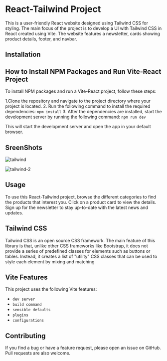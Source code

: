 # React-Tailwind Project

This is a user-friendly React website designed using Tailwind CSS for styling. The main focus of the project is to develop a UI with Tailwind CSS in React created using Vite. The website features a newsletter, cards showing product details, footer, and navbar.


## Installation

## How to Install NPM Packages and Run Vite-React Project

To install NPM packages and run a Vite-React project, follow these steps:

1.Clone the repository and navigate to the project directory where your project is located.
2. Run the following command to install the required dependencies: `npm install`
3. After the dependencies are installed, start the development server by running the following command: `npm run dev`

This will start the development server and open the app in your default browser.

## SreenShots

  ![tailwind](https://github.com/SumeshSudhi/React-Taliwind-Project/assets/155970384/4982d054-35a8-40fe-918d-57a9b4b4e736)

  ![tailwind-2](https://github.com/SumeshSudhi/React-Taliwind-Project/assets/155970384/23a41c42-9d53-4310-892c-64f60105390e)
  
## Usage

To use this React-Tailwind project, browse the different categories to find the products that interest you. Click on a product card to view the details. Sign up for the newsletter to stay up-to-date with the latest news and updates.


## Tailwind CSS 

Tailwind CSS is an open source CSS framework. The main feature of this library is that, unlike other CSS frameworks like Bootstrap, it does not provide a series of predefined classes for elements such as buttons or tables. Instead, it creates a list of "utility" CSS classes that can be used to style each element by mixing and matching

## Vite Features

This project uses the following Vite features:

- `dev server`
- `build command`
- `sensible defaults`
- `plugins`
- `configurations`

## Contributing

If you find a bug or have a feature request, please open an issue on GitHub. Pull requests are also welcome.
